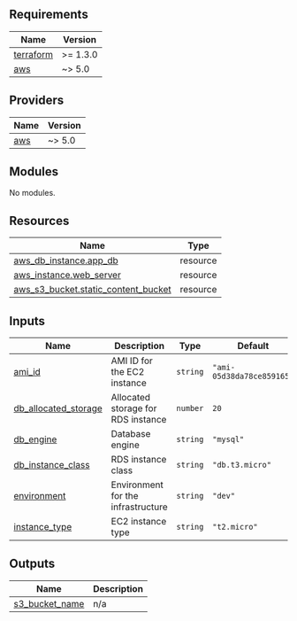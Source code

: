 <!-- BEGIN_TF_DOCS -->
## Requirements

| Name | Version |
|------|---------|
| <a name="requirement_terraform"></a> [terraform](#requirement\_terraform) | >= 1.3.0 |
| <a name="requirement_aws"></a> [aws](#requirement\_aws) | ~> 5.0 |

## Providers

| Name | Version |
|------|---------|
| <a name="provider_aws"></a> [aws](#provider\_aws) | ~> 5.0 |

## Modules

No modules.

## Resources

| Name | Type |
|------|------|
| [aws_db_instance.app_db](https://registry.terraform.io/providers/hashicorp/aws/latest/docs/resources/db_instance) | resource |
| [aws_instance.web_server](https://registry.terraform.io/providers/hashicorp/aws/latest/docs/resources/instance) | resource |
| [aws_s3_bucket.static_content_bucket](https://registry.terraform.io/providers/hashicorp/aws/latest/docs/resources/s3_bucket) | resource |

## Inputs

| Name | Description | Type | Default | Required |
|------|-------------|------|---------|:--------:|
| <a name="input_ami_id"></a> [ami\_id](#input\_ami\_id) | AMI ID for the EC2 instance | `string` | `"ami-05d38da78ce859165"` | no |
| <a name="input_db_allocated_storage"></a> [db\_allocated\_storage](#input\_db\_allocated\_storage) | Allocated storage for RDS instance | `number` | `20` | no |
| <a name="input_db_engine"></a> [db\_engine](#input\_db\_engine) | Database engine | `string` | `"mysql"` | no |
| <a name="input_db_instance_class"></a> [db\_instance\_class](#input\_db\_instance\_class) | RDS instance class | `string` | `"db.t3.micro"` | no |
| <a name="input_environment"></a> [environment](#input\_environment) | Environment for the infrastructure | `string` | `"dev"` | no |
| <a name="input_instance_type"></a> [instance\_type](#input\_instance\_type) | EC2 instance type | `string` | `"t2.micro"` | no |

## Outputs

| Name | Description |
|------|-------------|
| <a name="output_s3_bucket_name"></a> [s3\_bucket\_name](#output\_s3\_bucket\_name) | n/a |
<!-- END_TF_DOCS -->